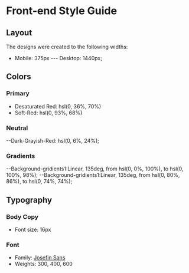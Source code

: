 # Front-end Style Guide

## Layout

The designs were created to the following widths:

- Mobile: 375px
--- Desktop: 1440px;

## Colors

### Primary

- Desaturated Red: hsl(0, 36%, 70%)
- Soft-Red: hsl(0, 93%, 68%)

### Neutral

--Dark-Grayish-Red: hsl(0, 6%, 24%);

### Gradients

--Background-gridients1:Linear, 135deg, from hsl(0, 0%, 100%), to hsl(0, 100%, 98%);
--Background-gridients1:Linear, 135deg, from hsl(0, 80%, 86%), to hsl(0, 74%, 74%);

## Typography

### Body Copy

- Font size: 16px

### Font

- Family: [Josefin Sans](https://fonts.google.com/specimen/Josefin+Sans)
- Weights: 300, 400, 600
